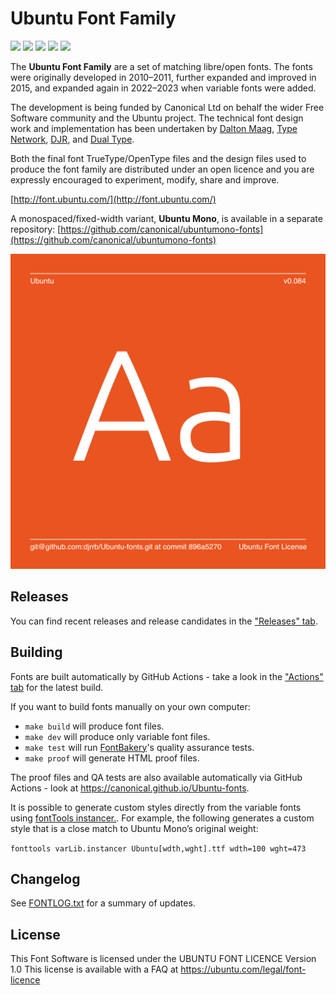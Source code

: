# Ubuntu Font Family

[![][Fontbakery]](https://canonical.github.io/Ubuntu-fonts/fontbakery/fontbakery-report.html)
[![][Universal]](https://canonical.github.io/Ubuntu-fonts/fontbakery/fontbakery-report.html)
[![][GF Profile]](https://canonical.github.io/Ubuntu-fonts/fontbakery/fontbakery-report.html)
[![][Outline Correctness]](https://canonical.github.io/Ubuntu-fonts/fontbakery/fontbakery-report.html)
[![][Shaping]](https://canonical.github.io/Ubuntu-fonts/fontbakery/fontbakery-report.html)

[Fontbakery]: https://img.shields.io/endpoint?url=https%3A%2F%2Fraw.githubusercontent.com%2Fcanonical%2FUbuntu-fonts%2Fgh-pages%2Fbadges%2Foverall.json
[GF Profile]: https://img.shields.io/endpoint?url=https%3A%2F%2Fraw.githubusercontent.com%2Fcanonical%2FUbuntu-fonts%2Fgh-pages%2Fbadges%2FGoogleFonts.json
[Outline Correctness]: https://img.shields.io/endpoint?url=https%3A%2F%2Fraw.githubusercontent.com%2Fcanonical%2FUbuntu-fonts%2Fgh-pages%2Fbadges%2FOutlineCorrectnessChecks.json
[Shaping]: https://img.shields.io/endpoint?url=https%3A%2F%2Fraw.githubusercontent.com%2Fcanonical%2FUbuntu-fonts%2Fgh-pages%2Fbadges%2FShapingChecks.json
[Universal]: https://img.shields.io/endpoint?url=https%3A%2F%2Fraw.githubusercontent.com%2Fcanonical%2FUbuntu-fonts%2Fgh-pages%2Fbadges%2FUniversal.json

The **Ubuntu Font Family** are a set of matching libre/open fonts. The fonts were originally developed in 2010–2011, further expanded and improved in 2015, and expanded again in 2022–2023 when variable fonts were added. 

The development is being funded by Canonical Ltd on behalf the wider Free Software community and the Ubuntu project. The technical font design work and implementation has been undertaken by [Dalton Maag](http://daltonmaag.com), [Type Network](http://typenetwork.com), [DJR](http://djr.com), and [Dual Type](http://dualtype.design).

Both the final font TrueType/OpenType files and the design files used to produce the font family are distributed under an open licence and you are expressly encouraged to experiment, modify, share and improve.

[http://font.ubuntu.com/](http://font.ubuntu.com/)

A monospaced/fixed-width variant, **Ubuntu Mono**, is available in a separate repository: [https://github.com/canonical/ubuntumono-fonts](https://github.com/canonical/ubuntumono-fonts)

![Sample Image](documentation/image1.png)

## Releases

You can find recent releases and release candidates in the ["Releases" tab](https://github.com/canonical/Ubuntu-fonts/releases).

## Building

Fonts are built automatically by GitHub Actions - take a look in the ["Actions" tab](https://github.com/canonical/Ubuntu-fonts/actions) for the latest build.

If you want to build fonts manually on your own computer:

* `make build` will produce font files.
* `make dev` will produce only variable font files.
* `make test` will run [FontBakery](https://github.com/googlefonts/fontbakery)'s quality assurance tests.
* `make proof` will generate HTML proof files.

The proof files and QA tests are also available automatically via GitHub Actions - look at https://canonical.github.io/Ubuntu-fonts.

It is possible to generate custom styles directly from the variable fonts using [fontTools instancer.](https://fonttools.readthedocs.io/en/latest/varLib/instancer.html). For example, the following generates a custom style that is a close match to Ubuntu Mono’s original weight:

```fonttools varLib.instancer Ubuntu[wdth,wght].ttf wdth=100 wght=473```


## Changelog

See [FONTLOG.txt](FONTLOG.txt) for a summary of updates.

## License

This Font Software is licensed under the UBUNTU FONT LICENCE Version 1.0
This license is available with a FAQ at
https://ubuntu.com/legal/font-licence


